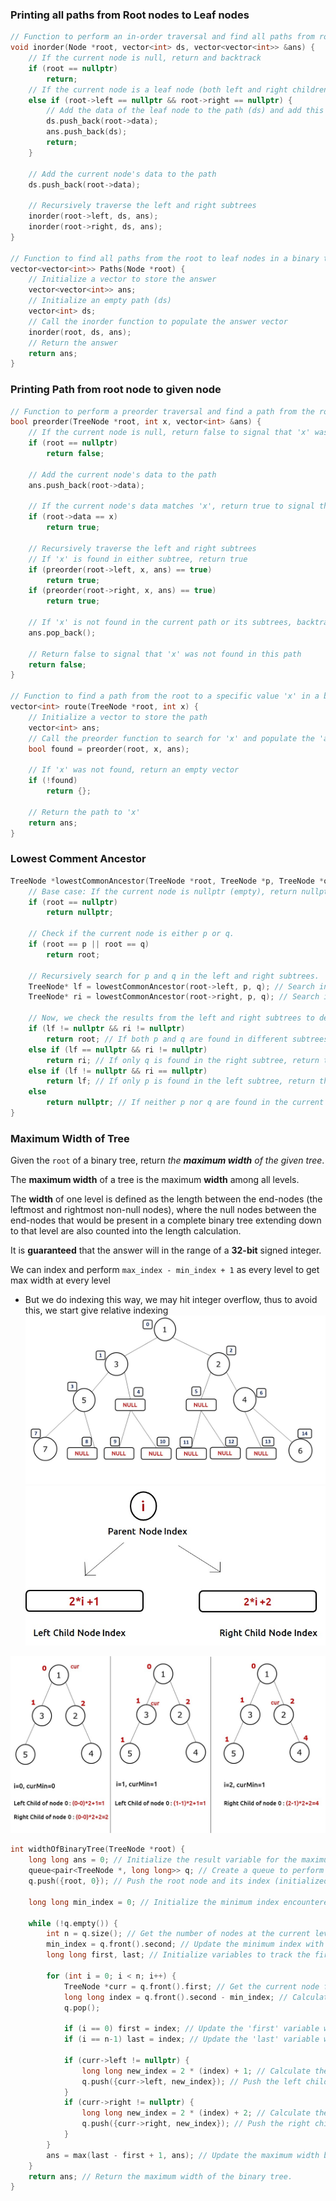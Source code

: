 ### Printing all paths from Root nodes to Leaf nodes
```cpp
// Function to perform an in-order traversal and find all paths from root to leaf nodes
void inorder(Node *root, vector<int> ds, vector<vector<int>> &ans) {
    // If the current node is null, return and backtrack
    if (root == nullptr)
        return;
    // If the current node is a leaf node (both left and right children are null)
    else if (root->left == nullptr && root->right == nullptr) {
        // Add the data of the leaf node to the path (ds) and add this path to the answer (ans)
        ds.push_back(root->data);
        ans.push_back(ds);
        return;
    }

    // Add the current node's data to the path
    ds.push_back(root->data);

    // Recursively traverse the left and right subtrees
    inorder(root->left, ds, ans);
    inorder(root->right, ds, ans);
}

// Function to find all paths from the root to leaf nodes in a binary tree
vector<vector<int>> Paths(Node *root) {
    // Initialize a vector to store the answer
    vector<vector<int>> ans;
    // Initialize an empty path (ds)
    vector<int> ds;
    // Call the inorder function to populate the answer vector
    inorder(root, ds, ans);
    // Return the answer
    return ans;
}

```

### Printing Path from root node to given node
```cpp
// Function to perform a preorder traversal and find a path from the root to a specific value 'x'
bool preorder(TreeNode *root, int x, vector<int> &ans) {
    // If the current node is null, return false to signal that 'x' was not found on this path
    if (root == nullptr)
        return false;

    // Add the current node's data to the path
    ans.push_back(root->data);

    // If the current node's data matches 'x', return true to signal that 'x' was found
    if (root->data == x)
        return true;

    // Recursively traverse the left and right subtrees
    // If 'x' is found in either subtree, return true
    if (preorder(root->left, x, ans) == true)
        return true;
    if (preorder(root->right, x, ans) == true)
        return true;

    // If 'x' is not found in the current path or its subtrees, backtrack by removing the last element from 'ans'
    ans.pop_back();

    // Return false to signal that 'x' was not found in this path
    return false;
}

// Function to find a path from the root to a specific value 'x' in a binary tree
vector<int> route(TreeNode *root, int x) {
    // Initialize a vector to store the path
    vector<int> ans;
    // Call the preorder function to search for 'x' and populate the 'ans' vector
    bool found = preorder(root, x, ans);

    // If 'x' was not found, return an empty vector
    if (!found)
        return {};

    // Return the path to 'x'
    return ans;
}
```


### Lowest Comment Ancestor
```cpp
TreeNode *lowestCommonAncestor(TreeNode *root, TreeNode *p, TreeNode *q) {
    // Base case: If the current node is nullptr (empty), return nullptr.
    if (root == nullptr)
        return nullptr;
    
    // Check if the current node is either p or q.
    if (root == p || root == q)
        return root;
        
    // Recursively search for p and q in the left and right subtrees.
    TreeNode* lf = lowestCommonAncestor(root->left, p, q); // Search in the left subtree.
    TreeNode* ri = lowestCommonAncestor(root->right, p, q); // Search in the right subtree.

    // Now, we check the results from the left and right subtrees to determine the lowest common ancestor.
    if (lf != nullptr && ri != nullptr)
        return root; // If both p and q are found in different subtrees, the current node is their lowest common ancestor.
    else if (lf == nullptr && ri != nullptr)
        return ri; // If only q is found in the right subtree, return the result from the right subtree.
    else if (lf != nullptr && ri == nullptr)
        return lf; // If only p is found in the left subtree, return the result from the left subtree.
    else
        return nullptr; // If neither p nor q are found in the current subtree, return nullptr.
}
```


### Maximum Width of Tree
Given the `root` of a binary tree, return _the **maximum width** of the given tree_.

The **maximum width** of a tree is the maximum **width** among all levels.

The **width** of one level is defined as the length between the end-nodes (the leftmost and rightmost non-null nodes), where the null nodes between the end-nodes that would be present in a complete binary tree extending down to that level are also counted into the length calculation.

It is **guaranteed** that the answer will in the range of a **32-bit** signed integer.

We can index and perform `max_index - min_index + 1` as every level to get max width at every level
- But we do indexing this way, we may hit integer overflow, thus to avoid this, we start give relative indexing
![](images/max_width_1.jpg)
![](images/max_width_2.jpg)

![](overflowPrevent.jpg)

```cpp
int widthOfBinaryTree(TreeNode *root) {
    long long ans = 0; // Initialize the result variable for the maximum width.
    queue<pair<TreeNode *, long long>> q; // Create a queue to perform level-order traversal.
    q.push({root, 0}); // Push the root node and its index (initialized to 0) into the queue.

    long long min_index = 0; // Initialize the minimum index encountered so far.

    while (!q.empty()) {
        int n = q.size(); // Get the number of nodes at the current level.
        min_index = q.front().second; // Update the minimum index with the leftmost node's index.
        long long first, last; // Initialize variables to track the first and last index in the current level.

        for (int i = 0; i < n; i++) {
            TreeNode *curr = q.front().first; // Get the current node from the front of the queue.
            long long index = q.front().second - min_index; // Calculate the relative index for the current node.
            q.pop();

            if (i == 0) first = index; // Update the 'first' variable with the leftmost node's relative index.
            if (i == n-1) last = index; // Update the 'last' variable with the rightmost node's relative index.

            if (curr->left != nullptr) {
                long long new_index = 2 * (index) + 1; // Calculate the new relative index for the left child.
                q.push({curr->left, new_index}); // Push the left child into the queue with its new index.
            }
            if (curr->right != nullptr) {
                long long new_index = 2 * (index) + 2; // Calculate the new relative index for the right child.
                q.push({curr->right, new_index}); // Push the right child into the queue with its new index.
            }
        }
        ans = max(last - first + 1, ans); // Update the maximum width by comparing it with the width of the current level.
    }
    return ans; // Return the maximum width of the binary tree.
}
```

